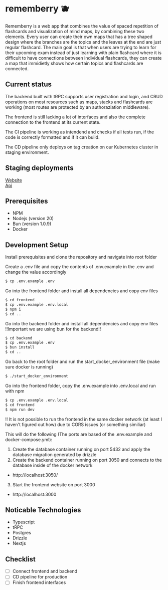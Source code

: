 # rememberry 🫐
Rememberry is a web app that combines the value of spaced repetition of flashcards and visualization of mind maps, by combining these two elements.
Every user can create their own maps that has a tree shaped design where the branches are the topics and the leaves at the end are just regular flashcard.
The main goal is that when users are trying to learn for their upcoming exam instead of just learning with plain flashcard where it is difficult to have 
connections between individual flashcards, they can create a map that immidietly shows how certain topics and flashcards are connected. 

## Current status
The backend built with tRPC supports user registration and login, and CRUD operations on most
resources such as maps, stacks and flashcards are working (most routes are protected by an authoraziation middleware).

The frontend is still lacking a lot of interfaces and also the complete connection to the frontend at its current state.

The CI pipeline is working as intendend and checks if all tests run, if the code is correctly formatted and if it can build.

The CD pipeline only deploys on tag creation on our Kubernetes cluster in staging environment.

## Staging deployments
[Website](https://web.stage.rememberry.app/)
<br>
[Api](https://api.stage.rememberry.app/)


## Prerequisites
- NPM
- Nodejs (version 20)
- Bun (version 1.0.9)
- Docker

## Development Setup
Install prerequisites and clone the repository and navigate into root folder

Create a .env file and copy the contents of .env.example in the .env and change the value accordingly 
```bash
$ cp .env.example .env
```

Go into the frontend folder and install all dependencies and copy env files
```bash
$ cd frontend
$ cp .env.example .env.local
$ npm i
$ cd ..
```

Go into the backend folder and install all dependencies and copy env files !!Important we are using bun for the backend!!
```bash
$ cd backend
$ cp .env.example .env
$ bun install
$ cd ..
```

Go back to the root folder and run the start_docker_environment file (make sure docker is running)
```bash
$ ./start_docker_environment
```

Go into the frontend folder, copy the .env.example into .env.local and run with npm
```bash
$ cp .env.example .env.local
$ cd frontend
$ npm run dev
```

!! It is not possible to run the frontend in the same docker network (at least I haven't figured out how) due to CORS issues (or something similiar)

This will do the following (The ports are based of the .env.example and docker-compose.yml):
1. Create the database container running on port 5432 and apply the database migration generated by drizzle 
2. Create the backend container running on port 3050 and connects to the database inside of the docker network
  - http://localhost:3050/
3. Start the frontend website on port 3000
  - http://localhost:3000

## Noticable Technologies 
- Typescript
- tRPC
- Postgres
- Drizzle 
- Nextjs

## Checklist
- [ ] Connect frontend and backend
- [ ] CD pipeline for production
- [ ] Finish frontend interfaces
